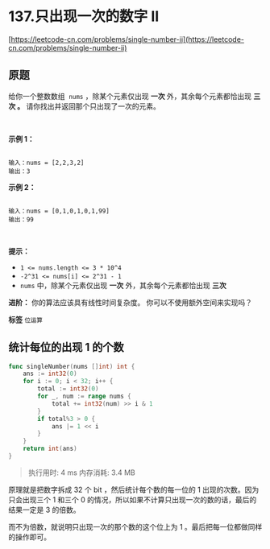 # 137.只出现一次的数字 II
[https://leetcode-cn.com/problems/single-number-ii](https://leetcode-cn.com/problems/single-number-ii) 
## 原题
给你一个整数数组  `nums` ，除某个元素仅出现 **一次** 外，其余每个元素都恰出现 **三次 。** 请你找出并返回那个只出现了一次的元素。

 

 **示例 1：** 

```

输入：nums = [2,2,3,2]
输出：3

```
 **示例 2：** 

```

输入：nums = [0,1,0,1,0,1,99]
输出：99

```
 

 **提示：** 
-  `1 <= nums.length <= 3 * 10^4` 
-  `-2^31 <= nums[i] <= 2^31 - 1` 
-  `nums` 中，除某个元素仅出现 **一次** 外，其余每个元素都恰出现 **三次** 
 

 **进阶：** 你的算法应该具有线性时间复杂度。 你可以不使用额外空间来实现吗？

 
**标签**
`位运算` 


## 统计每位的出现 1 的个数
```go
func singleNumber(nums []int) int {
    ans := int32(0)
    for i := 0; i < 32; i++ {
        total := int32(0)
        for _, num := range nums {
            total += int32(num) >> i & 1
        }
        if total%3 > 0 {
            ans |= 1 << i
        }
    }
    return int(ans)
}
```
>执行用时: 4 ms
内存消耗: 3.4 MB


原理就是把数字拆成 32 个 bit ，然后统计每个数的每一位的 1 出现的次数。因为只会出现三个 1 和三个 0 的情况，所以如果不计算只出现一次的数的话，最后的结果一定是 3 的倍数。

而不为倍数，就说明只出现一次的那个数的这个位上为 1 。最后把每一位都做同样的操作即可。